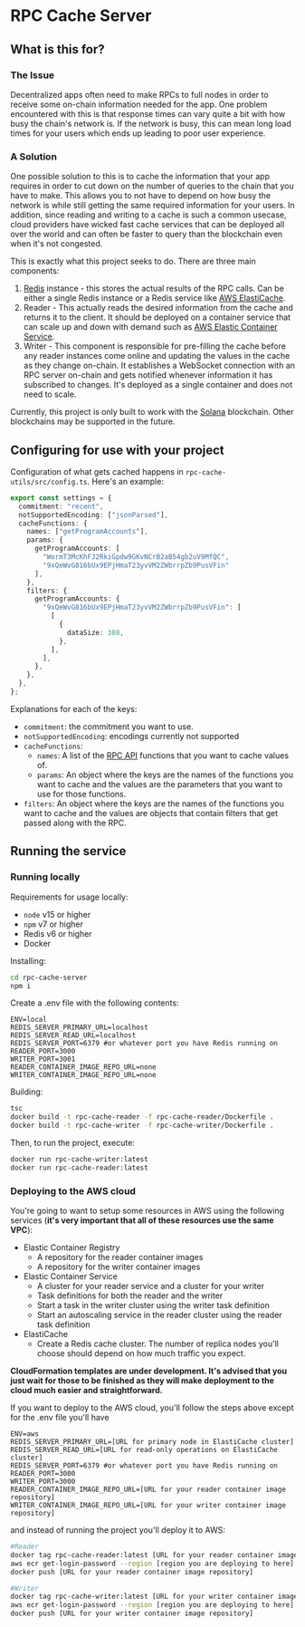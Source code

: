 # RPC Cache Server

## What is this for?

### The Issue

Decentralized apps often need to make RPCs to full nodes in order to receive some on-chain information needed for the app. One problem encountered with this is that response times can vary quite a bit with how busy the chain's network is. If the network is busy, this can mean long load times for your users which ends up leading to poor user experience.

### A Solution

One possible solution to this is to cache the information that your app requires in order to cut down on the number of queries to the chain that you have to make. This allows you to not have to depend on how busy the network is while still getting the same required information for your users. In addition, since reading and writing to a cache is such a common usecase, cloud providers have wicked fast cache services that can be deployed all over the world and can often be faster to query than the blockchain even when it's not congested.

This is exactly what this project seeks to do. There are three main components:

1. [Redis](https://redis.io/) instance - this stores the actual results of the RPC calls. Can be either a single Redis instance or a Redis service like [AWS ElastiCache](https://aws.amazon.com/elasticache/).
2. Reader - This actually reads the desired information from the cache and returns it to the client. It should be deployed on a container service that can scale up and down with demand such as [AWS Elastic Container Service](https://aws.amazon.com/ecs/).
3. Writer - This component is responsible for pre-filling the cache before any reader instances come online and updating the values in the cache as they change on-chain. It establishes a WebSocket connection with an RPC server on-chain and gets notified whenever information it has subscribed to changes. It's deployed as a single container and does not need to scale.

Currently, this project is only built to work with the [Solana](https://solana.com/) blockchain. Other blockchains may be supported in the future.

## Configuring for use with your project

Configuration of what gets cached happens in `rpc-cache-utils/src/config.ts`. Here's an example:

```typescript
export const settings = {
  commitment: "recent",
  notSupportedEncoding: ["jsonParsed"],
  cacheFunctions: {
    names: ["getProgramAccounts"],
    params: {
      getProgramAccounts: [
        "WormT3McKhFJ2RkiGpdw9GKvNCrB2aB54gb2uV9MfQC",
        "9xQeWvG816bUx9EPjHmaT23yvVM2ZWbrrpZb9PusVFin"
      ],
    },
    filters: {
      getProgramAccounts: {
        "9xQeWvG816bUx9EPjHmaT23yvVM2ZWbrrpZb9PusVFin": [
          [
            {
              dataSize: 388,
            },
          ],
        ],
      },
    },
  },
};
```

Explanations for each of the keys:

- `commitment`: the commitment you want to use.
- `notSupportedEncoding`: encodings currently not supported
- `cacheFunctions`:
  - `names`: A list of the [RPC API](https://docs.solana.com/developing/clients/jsonrpc-api) functions that you want to cache values of.
  - `params`: An object where the keys are the names of the functions you want to cache and the values are the parameters that you want to use for those functions.
- `filters`: An object where the keys are the names of the functions you want to cache and the values are objects that contain filters that get passed along with the RPC.

## Running the service

### Running locally

Requirements for usage locally:

- `node` v15 or higher
- `npm` v7 or higher
- Redis v6 or higher
- Docker

Installing:

```bash
cd rpc-cache-server
npm i
```

Create a .env file with the following contents:

```
ENV=local
REDIS_SERVER_PRIMARY_URL=localhost
REDIS_SERVER_READ_URL=localhost
REDIS_SERVER_PORT=6379 #or whatever port you have Redis running on
READER_PORT=3000
WRITER_PORT=3001
READER_CONTAINER_IMAGE_REPO_URL=none
WRITER_CONTAINER_IMAGE_REPO_URL=none

```

Building:

```bash
tsc
docker build -t rpc-cache-reader -f rpc-cache-reader/Dockerfile .
docker build -t rpc-cache-writer -f rpc-cache-writer/Dockerfile .
```

Then, to run the project, execute:

```bash
docker run rpc-cache-writer:latest
docker run rpc-cache-reader:latest
```

### Deploying to the AWS cloud

You're going to want to setup some resources in AWS using the following services (**it's very important that all of these resources use the same VPC**):

- Elastic Container Registry
  - A repository for the reader container images
  - A repository for the writer container images
- Elastic Container Service
  - A cluster for your reader service and a cluster for your writer
  - Task definitions for both the reader and the writer
  - Start a task in the writer cluster using the writer task definition
  - Start an autoscaling service in the reader cluster using the reader task definition
- ElastiCache
  - Create a Redis cache cluster. The number of replica nodes you'll choose should depend on how much traffic you expect.

**CloudFormation templates are under development. It's advised that you just wait for those to be finished as they will make deployment to the cloud much easier and straightforward.**

If you want to deploy to the AWS cloud, you'll follow the steps above except for the .env file you'll have

```
ENV=aws
REDIS_SERVER_PRIMARY_URL=[URL for primary node in ElastiCache cluster]
REDIS_SERVER_READ_URL=[URL for read-only operations on ElastiCache cluster]
REDIS_SERVER_PORT=6379 #or whatever port you have Redis running on
READER_PORT=3000
WRITER_PORT=3000
READER_CONTAINER_IMAGE_REPO_URL=[URL for your reader container image repository]
WRITER_CONTAINER_IMAGE_REPO_URL=[URL for your writer container image repository]
```

and instead of running the project you'll deploy it to AWS:

```bash
#Reader
docker tag rpc-cache-reader:latest [URL for your reader container image repository]
aws ecr get-login-password --region [region you are deploying to here] | sudo docker login --username AWS --password-stdin [URL for your reader container image repository]
docker push [URL for your reader container image repository]

#Writer
docker tag rpc-cache-writer:latest [URL for your writer container image repository]
aws ecr get-login-password --region [region you are deploying to here] | sudo docker login --username AWS --password-stdin [URL for your writer container image repository]
docker push [URL for your writer container image repository]
```























































